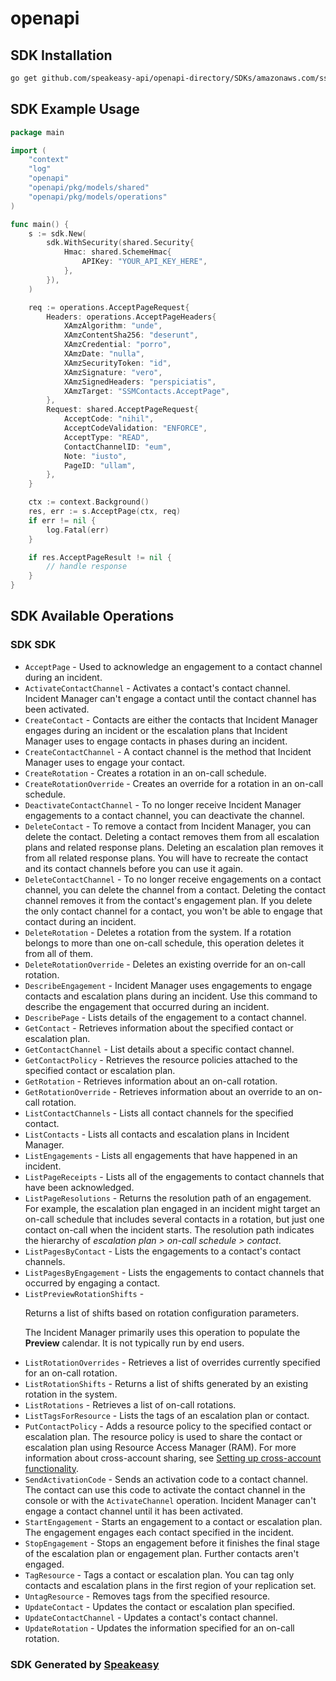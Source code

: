 # openapi

<!-- Start SDK Installation -->
## SDK Installation

```bash
go get github.com/speakeasy-api/openapi-directory/SDKs/amazonaws.com/ssm-contacts/2021-05-03/go
```
<!-- End SDK Installation -->

## SDK Example Usage
<!-- Start SDK Example Usage -->
```go
package main

import (
    "context"
    "log"
    "openapi"
    "openapi/pkg/models/shared"
    "openapi/pkg/models/operations"
)

func main() {
    s := sdk.New(
        sdk.WithSecurity(shared.Security{
            Hmac: shared.SchemeHmac{
                APIKey: "YOUR_API_KEY_HERE",
            },
        }),
    )

    req := operations.AcceptPageRequest{
        Headers: operations.AcceptPageHeaders{
            XAmzAlgorithm: "unde",
            XAmzContentSha256: "deserunt",
            XAmzCredential: "porro",
            XAmzDate: "nulla",
            XAmzSecurityToken: "id",
            XAmzSignature: "vero",
            XAmzSignedHeaders: "perspiciatis",
            XAmzTarget: "SSMContacts.AcceptPage",
        },
        Request: shared.AcceptPageRequest{
            AcceptCode: "nihil",
            AcceptCodeValidation: "ENFORCE",
            AcceptType: "READ",
            ContactChannelID: "eum",
            Note: "iusto",
            PageID: "ullam",
        },
    }

    ctx := context.Background()
    res, err := s.AcceptPage(ctx, req)
    if err != nil {
        log.Fatal(err)
    }

    if res.AcceptPageResult != nil {
        // handle response
    }
}
```
<!-- End SDK Example Usage -->

<!-- Start SDK Available Operations -->
## SDK Available Operations

### SDK SDK

* `AcceptPage` - Used to acknowledge an engagement to a contact channel during an incident.
* `ActivateContactChannel` - Activates a contact's contact channel. Incident Manager can't engage a contact until the contact channel has been activated.
* `CreateContact` - Contacts are either the contacts that Incident Manager engages during an incident or the escalation plans that Incident Manager uses to engage contacts in phases during an incident.
* `CreateContactChannel` - A contact channel is the method that Incident Manager uses to engage your contact.
* `CreateRotation` - Creates a rotation in an on-call schedule.
* `CreateRotationOverride` - Creates an override for a rotation in an on-call schedule.
* `DeactivateContactChannel` - To no longer receive Incident Manager engagements to a contact channel, you can deactivate the channel.
* `DeleteContact` - To remove a contact from Incident Manager, you can delete the contact. Deleting a contact removes them from all escalation plans and related response plans. Deleting an escalation plan removes it from all related response plans. You will have to recreate the contact and its contact channels before you can use it again.
* `DeleteContactChannel` - To no longer receive engagements on a contact channel, you can delete the channel from a contact. Deleting the contact channel removes it from the contact's engagement plan. If you delete the only contact channel for a contact, you won't be able to engage that contact during an incident.
* `DeleteRotation` - Deletes a rotation from the system. If a rotation belongs to more than one on-call schedule, this operation deletes it from all of them.
* `DeleteRotationOverride` - Deletes an existing override for an on-call rotation.
* `DescribeEngagement` - Incident Manager uses engagements to engage contacts and escalation plans during an incident. Use this command to describe the engagement that occurred during an incident.
* `DescribePage` - Lists details of the engagement to a contact channel.
* `GetContact` - Retrieves information about the specified contact or escalation plan.
* `GetContactChannel` - List details about a specific contact channel.
* `GetContactPolicy` - Retrieves the resource policies attached to the specified contact or escalation plan.
* `GetRotation` - Retrieves information about an on-call rotation.
* `GetRotationOverride` - Retrieves information about an override to an on-call rotation.
* `ListContactChannels` - Lists all contact channels for the specified contact.
* `ListContacts` - Lists all contacts and escalation plans in Incident Manager.
* `ListEngagements` - Lists all engagements that have happened in an incident.
* `ListPageReceipts` - Lists all of the engagements to contact channels that have been acknowledged.
* `ListPageResolutions` - Returns the resolution path of an engagement. For example, the escalation plan engaged in an incident might target an on-call schedule that includes several contacts in a rotation, but just one contact on-call when the incident starts. The resolution path indicates the hierarchy of <i>escalation plan &gt; on-call schedule &gt; contact</i>.
* `ListPagesByContact` - Lists the engagements to a contact's contact channels.
* `ListPagesByEngagement` - Lists the engagements to contact channels that occurred by engaging a contact.
* `ListPreviewRotationShifts` - <p>Returns a list of shifts based on rotation configuration parameters.</p> <note> <p>The Incident Manager primarily uses this operation to populate the <b>Preview</b> calendar. It is not typically run by end users.</p> </note>
* `ListRotationOverrides` - Retrieves a list of overrides currently specified for an on-call rotation.
* `ListRotationShifts` - Returns a list of shifts generated by an existing rotation in the system.
* `ListRotations` - Retrieves a list of on-call rotations.
* `ListTagsForResource` - Lists the tags of an escalation plan or contact.
* `PutContactPolicy` - Adds a resource policy to the specified contact or escalation plan. The resource policy is used to share the contact or escalation plan using Resource Access Manager (RAM). For more information about cross-account sharing, see <a href="https://docs.aws.amazon.com/incident-manager/latest/userguide/xa.html">Setting up cross-account functionality</a>.
* `SendActivationCode` - Sends an activation code to a contact channel. The contact can use this code to activate the contact channel in the console or with the <code>ActivateChannel</code> operation. Incident Manager can't engage a contact channel until it has been activated.
* `StartEngagement` - Starts an engagement to a contact or escalation plan. The engagement engages each contact specified in the incident.
* `StopEngagement` - Stops an engagement before it finishes the final stage of the escalation plan or engagement plan. Further contacts aren't engaged.
* `TagResource` - Tags a contact or escalation plan. You can tag only contacts and escalation plans in the first region of your replication set.
* `UntagResource` - Removes tags from the specified resource.
* `UpdateContact` - Updates the contact or escalation plan specified.
* `UpdateContactChannel` - Updates a contact's contact channel.
* `UpdateRotation` - Updates the information specified for an on-call rotation.
<!-- End SDK Available Operations -->

### SDK Generated by [Speakeasy](https://docs.speakeasyapi.dev/docs/using-speakeasy/client-sdks)
